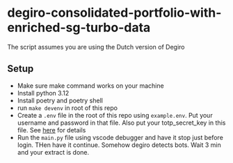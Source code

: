 # degiro-consolidated-portfolio-with-enriched-sg-turbo-data
The script assumes you are using the Dutch version of Degiro
## Setup

- Make sure make command works on your machine
- Install python 3.12
- Install poetry and poetry shell
- run `make devenv` in root of this repo
- Create a `.env` file in the root of this repo using `example.env`. Put your username and password in that file. Also put your totp_secret_key in this file. See [here](https://github.com/chavithra/degiro-connector?tab=readme-ov-file#36-how-to-find-your--totp_secret_key-) for details
- Run the `main.py` file using vscode debugger and have it stop just before login. THen have it continue. Somehow degiro detects bots. Wait 3 min and your extract is done. 